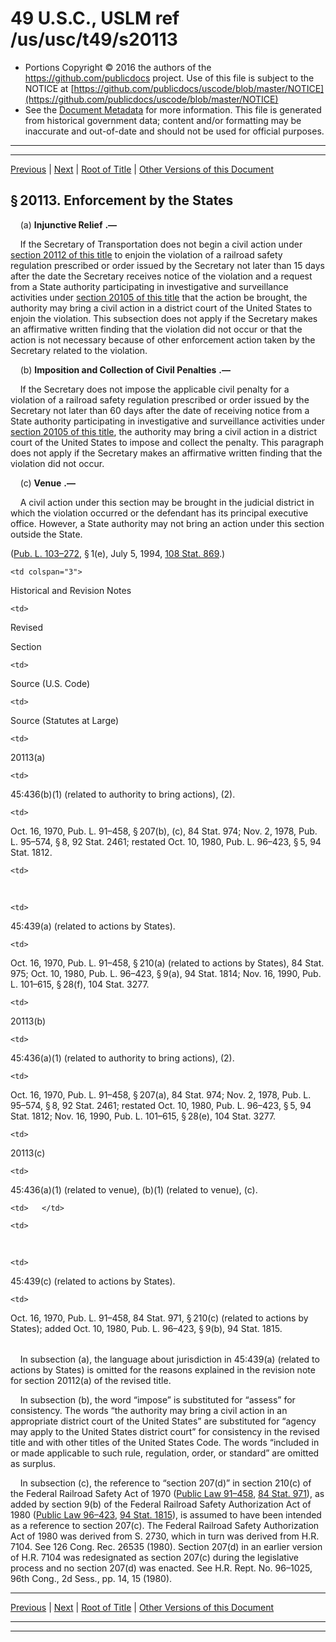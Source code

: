 ---
---

# 49 U.S.C., USLM ref /us/usc/t49/s20113

* Portions Copyright © 2016 the authors of the https://github.com/publicdocs project.
  Use of this file is subject to the NOTICE at [https://github.com/publicdocs/uscode/blob/master/NOTICE](https://github.com/publicdocs/uscode/blob/master/NOTICE)
* See the [Document Metadata](././../../../../../../..//README.md) for more information.
  This file is generated from historical government data; content and/or formatting may be inaccurate and out-of-date and should not be used for official purposes.

----------
----------

[Previous](./../../../../../../..//us/usc/t49/stV/ptA/ch201/schI/m__us_usc_t49_s20112.md) | [Next](./../../../../../../..//us/usc/t49/stV/ptA/ch201/schI/m__us_usc_t49_s20114.md) | [Root of Title](./../../../../../../../) | [Other Versions of this Document](https://publicdocs.github.io/go/links?ns=uslm&ref=%2Fus%2Fusc%2Ft49%2Fs20113)

## § 20113. Enforcement by the States

    (a)  __Injunctive Relief__  __.—__ 

    If the Secretary of Transportation does not begin a civil action under [section 20112 of this title][/us/usc/t49/s20112] to enjoin the violation of a railroad safety regulation prescribed or order issued by the Secretary not later than 15 days after the date the Secretary receives notice of the violation and a request from a State authority participating in investigative and surveillance activities under [section 20105 of this title][/us/usc/t49/s20105] that the action be brought, the authority may bring a civil action in a district court of the United States to enjoin the violation. This subsection does not apply if the Secretary makes an affirmative written finding that the violation did not occur or that the action is not necessary because of other enforcement action taken by the Secretary related to the violation.

    (b)  __Imposition and Collection of Civil Penalties__  __.—__ 

    If the Secretary does not impose the applicable civil penalty for a violation of a railroad safety regulation prescribed or order issued by the Secretary not later than 60 days after the date of receiving notice from a State authority participating in investigative and surveillance activities under [section 20105 of this title][/us/usc/t49/s20105], the authority may bring a civil action in a district court of the United States to impose and collect the penalty. This paragraph does not apply if the Secretary makes an affirmative written finding that the violation did not occur.

    (c)  __Venue__  __.—__ 

    A civil action under this section may be brought in the judicial district in which the violation occurred or the defendant has its principal executive office. However, a State authority may not bring an action under this section outside the State.

([Pub. L. 103–272][/us/pl/103/272], § 1(e), July 5, 1994, [108 Stat. 869][/us/stat/108/869].)

<table>

  <tr>

    <td colspan="3"> 

Historical and Revision Notes  </td>

  </tr>

  <tr>

    <td> 

Revised

Section  </td>

    <td> 

Source (U.S. Code)  </td>

    <td> 

Source (Statutes at Large)  </td>

  </tr>

  <tr>

    <td> 

20113(a)  </td>

    <td> 

45:436(b)(1) (related to authority to bring actions), (2).  </td>

    <td> 

Oct. 16, 1970, Pub. L. 91–458, § 207(b), (c), 84 Stat. 974; Nov. 2, 1978, Pub. L. 95–574, § 8, 92 Stat. 2461; restated Oct. 10, 1980, Pub. L. 96–423, § 5, 94 Stat. 1812.  </td>

  </tr>

  <tr>

    <td> 

   </td>

    <td> 

45:439(a) (related to actions by States).  </td>

    <td> 

Oct. 16, 1970, Pub. L. 91–458, § 210(a) (related to actions by States), 84 Stat. 975; Oct. 10, 1980, Pub. L. 96–423, § 9(a), 94 Stat. 1814; Nov. 16, 1990, Pub. L. 101–615, § 28(f), 104 Stat. 3277.  </td>

  </tr>

  <tr>

    <td> 

20113(b)  </td>

    <td> 

45:436(a)(1) (related to authority to bring actions), (2).  </td>

    <td> 

Oct. 16, 1970, Pub. L. 91–458, § 207(a), 84 Stat. 974; Nov. 2, 1978, Pub. L. 95–574, § 8, 92 Stat. 2461; restated Oct. 10, 1980, Pub. L. 96–423, § 5, 94 Stat. 1812; Nov. 16, 1990, Pub. L. 101–615, § 28(e), 104 Stat. 3277.  </td>

  </tr>

  <tr>

    <td> 

20113(c)  </td>

    <td> 

45:436(a)(1) (related to venue), (b)(1) (related to venue), (c).  </td>

    <td>   </td>

  </tr>

  <tr>

    <td> 

   </td>

    <td> 

45:439(c) (related to actions by States).  </td>

    <td> 

Oct. 16, 1970, Pub. L. 91–458, 84 Stat. 971, § 210(c) (related to actions by States); added Oct. 10, 1980, Pub. L. 96–423, § 9(b), 94 Stat. 1815.  </td>

  </tr>

</table>

    In subsection (a), the language about jurisdiction in 45:439(a) (related to actions by States) is omitted for the reasons explained in the revision note for section 20112(a) of the revised title.

    In subsection (b), the word “impose” is substituted for “assess” for consistency. The words “the authority may bring a civil action in an appropriate district court of the United States” are substituted for “agency may apply to the United States district court” for consistency in the revised title and with other titles of the United States Code. The words “included in or made applicable to such rule, regulation, order, or standard” are omitted as surplus.

    In subsection (c), the reference to “section 207(d)” in section 210(c) of the Federal Railroad Safety Act of 1970 ([Public Law 91–458][/us/pl/91/458], [84 Stat. 971][/us/stat/84/971]), as added by section 9(b) of the Federal Railroad Safety Authorization Act of 1980 ([Public Law 96–423][/us/pl/96/423], [94 Stat. 1815][/us/stat/94/1815]), is assumed to have been intended as a reference to section 207(c). The Federal Railroad Safety Authorization Act of 1980 was derived from S. 2730, which in turn was derived from H.R. 7104. See 126 Cong. Rec. 26535 (1980). Section 207(d) in an earlier version of H.R. 7104 was redesignated as section 207(c) during the legislative process and no section 207(d) was enacted. See H.R. Rept. No. 96–1025, 96th Cong., 2d Sess., pp. 14, 15 (1980).

----------

[Previous](./../../../../../../..//us/usc/t49/stV/ptA/ch201/schI/m__us_usc_t49_s20112.md) | [Next](./../../../../../../..//us/usc/t49/stV/ptA/ch201/schI/m__us_usc_t49_s20114.md) | [Root of Title](./../../../../../../../) | [Other Versions of this Document](https://publicdocs.github.io/go/links?ns=uslm&ref=%2Fus%2Fusc%2Ft49%2Fs20113)

----------
----------

[/us/usc/t49/s20112]: https://publicdocs.github.io/go/links?ns=uslm&ref=%2Fus%2Fusc%2Ft49%2Fs20112
[/us/usc/t49/s20105]: https://publicdocs.github.io/go/links?ns=uslm&ref=%2Fus%2Fusc%2Ft49%2Fs20105
[/us/usc/t49/s20105]: https://publicdocs.github.io/go/links?ns=uslm&ref=%2Fus%2Fusc%2Ft49%2Fs20105
[/us/pl/103/272]: https://publicdocs.github.io/go/links?ns=uslm&ref=%2Fus%2Fpl%2F103%2F272
[/us/stat/108/869]: https://publicdocs.github.io/go/links?ns=uslm&ref=%2Fus%2Fstat%2F108%2F869
[/us/pl/91/458]: https://publicdocs.github.io/go/links?ns=uslm&ref=%2Fus%2Fpl%2F91%2F458
[/us/stat/84/971]: https://publicdocs.github.io/go/links?ns=uslm&ref=%2Fus%2Fstat%2F84%2F971
[/us/pl/96/423]: https://publicdocs.github.io/go/links?ns=uslm&ref=%2Fus%2Fpl%2F96%2F423
[/us/stat/94/1815]: https://publicdocs.github.io/go/links?ns=uslm&ref=%2Fus%2Fstat%2F94%2F1815


